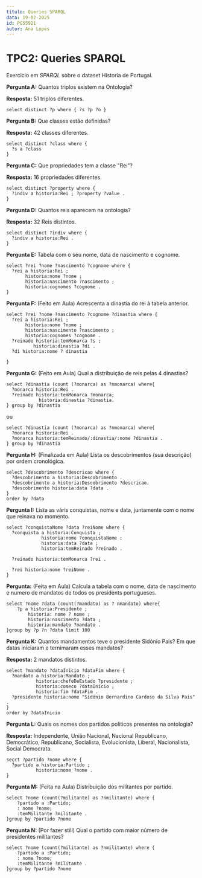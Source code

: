 ```yaml
---
título: Queries SPARQL 
data: 19-02-2025  
id: PG55921  
autor: Ana Lopes
---
```


# TPC2: Queries SPARQL 
Exercicio em _SPARQL_ sobre o dataset Historia de Portugal.

**Pergunta A:**
Quantos triplos existem na Ontologia?

**Resposta:**  51 triplos diferentes.
``` sparql
select distinct ?p where { ?s ?p ?o }
```

**Pergunta B:**
Que classes estão definidas?

**Resposta:**  42 classes diferentes.
```sparql
select distinct ?class where { 
  ?s a ?class 
}
```

**Pergunta C:**
Que propriedades tem a classe "Rei"?

**Resposta:**  16 propriedades diferentes.
```sparql
select distinct ?property where { 
  ?indiv a historia:Rei ; ?property ?value .
}
```

**Pergunta D:**
Quantos reis aparecem na ontologia?

**Resposta:**  32 Reis distintos.
```sparql
select distinct ?indiv where {
  ?indiv a historia:Rei .
}
```

**Pergunta E:**
Tabela com o seu nome, data de nascimento e cognome.
```sparql
select ?rei ?nome ?nascimento ?cognome where { 
  ?rei a historia:Rei ;
       historia:nome ?nome ;
       historia:nascimento ?nascimento ;
       historia:cognomes ?cognome .
}
``` 

**Pergunta F:** (Feito em Aula)
Acrescenta a dinastia do rei à tabela anterior.

```sparql
select ?rei ?nome ?nascimento ?cognome ?dinastia where { 
  ?rei a historia:Rei ;
       historia:nome ?nome ;
       historia:nascimento ?nascimento ;
       historia:cognomes ?cognome .
  ?reinado historia:temMonarca ?s ;
          historia:dinastia ?di .
  ?di historia:nome ? dinastia

}
```

**Pergunta G:** (Feito em Aula)
Qual a distribuição de reis pelas 4 dinastias?
```sparql
select ?dinastia (count (?monarca) as ?nmonarca) where{
  ?monarca historia:Rei .
  ?reinado historia:temMonarca ?monarca;
            historia:dinastia ?dinastia.
} group by ?dinastia
```
ou
```sparql
select ?dinastia (count (?monarca) as ?nmonarca) where{
  ?monarca historia:Rei .
  ?monarca historia:temReinado/:dinastia/:nome ?dinastia .
} group by ?dinastia
```
**Pergunta H:** (Finalizada em Aula)
Lista os descobrimentos (sua descrição) por ordem cronológica.
```sparql
select ?descobrimento ?descricao where {
  ?descobrimento a historia:Descobrimento .
  ?descobrimento a historia:Descobrimento ?descricao.
  ?descobrimento historia:data ?data .
}
order by ?data
```


**Pergunta I:**
Lista as váris conquistas, nome e data, juntamente com o nome que reinava no momento.
```sparql
select ?conquistaNome ?data ?reiNome where { 
  ?conquista a historia:Conquista ;
             historia:nome ?conquistaNome ;
             historia:data ?data ;
             historia:temReinado ?reinado .
    
  ?reinado historia:temMonarca ?rei .

  ?rei historia:nome ?reiNome .
}
```
**Pergunta:** (Feita em Aula)
Calcula a tabela com o nome, data de nascimento e numero de mandatos de todos os presidents portugueses.
```sparql
select ?nome ?data (count(?mandato) as ? nmandato) where{
    ?p a historia:Presidente ;
        historia: nome ? nome ;
        historia:nascimento ?data ; 
        historia:mandato ?mandato .
}group by ?p ?n ?data limit 100
```

**Pergunta K:**
Quantos mandamentos teve o presidente Sidónio Pais? Em que datas iniciaram e ternimaram esses mandatos?

**Resposta:**  2 mandatos distintos.
```sparql
select ?mandato ?dataInicio ?dataFim where { 
  ?mandato a historia:Mandato ;
    	   historia:chefeDeEstado ?presidente ;
           historia:comeco ?dataInicio ;
           historia:fim ?dataFim .
  ?presidente historia:nome "Sidónio Bernardino Cardoso da Silva Pais" .
}
order by ?dataInicio
```

**Pergunta L:** 
Quais os nomes dos partidos politicos presentes na ontologia?

**Resposta:**  Independente, União Nacional, Nacional Republicano, Democrático, Republicano, Socialista, Evolucionista, Liberal, Nacionalista, Social Democrata.
```sparql
seçct ?partido ?nome where { 
  ?partido a historia:Partido ;
           historia:nome ?nome .
}
```

**Pergunta M:** (Feita na Aula)
Distribuição dos militantes por partido.

```sparql
select ?nome (count(?militante) as ?nmilitante) where {
    ?partido a :Partido;
    : nome ?nome;
    :temMilitante ?militante .
}group by ?partido ?nome
```


**Pergunta N:** (Por fazer still)
Qual o partido com maior número de presidentes militantes? 

```sparql
select ?nome (count(?militante) as ?nmilitante) where {
    ?partido a :Partido;
    : nome ?nome;
    :temMilitante ?militante .
}group by ?partido ?nome
``` 